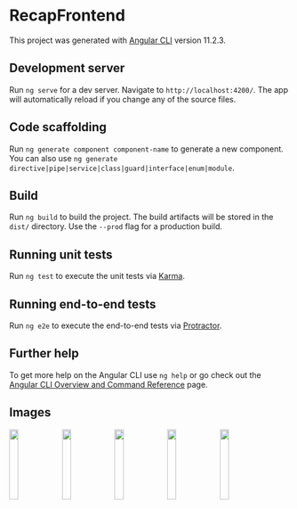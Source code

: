 # RecapFrontend

This project was generated with [Angular CLI](https://github.com/angular/angular-cli) version 11.2.3.

## Development server

Run `ng serve` for a dev server. Navigate to `http://localhost:4200/`. The app will automatically reload if you change any of the source files.

## Code scaffolding

Run `ng generate component component-name` to generate a new component. You can also use `ng generate directive|pipe|service|class|guard|interface|enum|module`.

## Build

Run `ng build` to build the project. The build artifacts will be stored in the `dist/` directory. Use the `--prod` flag for a production build.

## Running unit tests

Run `ng test` to execute the unit tests via [Karma](https://karma-runner.github.io).

## Running end-to-end tests

Run `ng e2e` to execute the end-to-end tests via [Protractor](http://www.protractortest.org/).

## Further help

To get more help on the Angular CLI use `ng help` or go check out the [Angular CLI Overview and Command Reference](https://angular.io/cli) page.

## Images
<img src="https://user-images.githubusercontent.com/77413677/113521372-c312e200-95a1-11eb-93b9-694fee360717.png" width="18%"></img>
<img src="https://user-images.githubusercontent.com/77413677/113521377-cd34e080-95a1-11eb-9868-d88852bc1953.png" width="18%"></img>
<img src="https://user-images.githubusercontent.com/77413677/115145711-9e1b7600-a05b-11eb-911e-fe100a46112f.jpg" width="18%"> </img>
<img src="https://user-images.githubusercontent.com/77413677/115147840-a1b3fa80-a065-11eb-9b70-dc38eca67df9.jpg" width="18%"></img>
<img src="https://user-images.githubusercontent.com/77413677/115145963-277f7800-a05d-11eb-8ca7-28544e152766.jpg" width="18%"></img>


